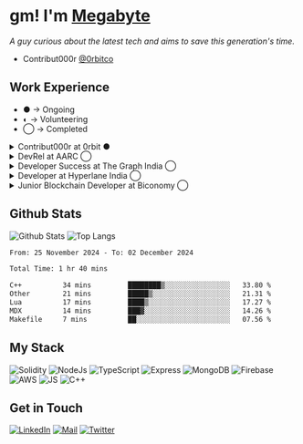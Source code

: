 # gm! I'm [Megabyte](https://megabyte0x.xyz/)

*A guy curious about the latest tech and aims to save this generation's time.*

- Contribut000r [@0rbitco](https://twitter.com/0rbitco)

## Work Experience

- ● -> Ongoing
- ◐ -> Volunteering
- ◯ -> Completed

<details>
<summary> Contribut000r at 0rbit ● </summary>

---

- Designing the core architecture of the protocol.
- Building the Dev Docs, Tutorials and dev focused campaigns. 
- Managing a team of 4 from building social media post to test applications to blog writings.

</details>

<details>
<summary> DevRel at AARC ◯ </summary>

---

- Building documentation for the SDK.
- Working with the Dev Team to improve the DevX.
- Creating example repos as code snippets for the devs.

</details>

<details>
<summary>Developer Success at The Graph India ◯ </summary>

---

- Growing The Graph Protocol Ecosystem in INDIA by organizing workshops and various programs to nourish the community of Graph Protocol in INDIA.
- Delivering Technical Workshops to Graph Advocates around Graph Protocol.
- Creating Content Around The Graph Protocol.

</details>

<details>
<summary>Developer at Hyperlane India ◯</summary>

---

- Deployed Hyperlane on more than 6 chains.
- Gave workshops and mentored hackers.
- Reviewed and Tested the Documentation.

</details>

<details>
<summary>Junior Blockchain Developer at Biconomy ◯ </summary>

---

- Integration of new chains within the Biconomy’s mexa-sdk.
- Integration of new products within the Biconomy's AA SDK.
- Improving the documentation.
  
</details>


## Github Stats

![Github Stats](https://github-readme-stats.vercel.app/api?username=megabyte0x&show_icons=true&theme=dark&hide_border=true&bg_color=0D1117)
![Top Langs](https://github-readme-stats.vercel.app/api/top-langs/?username=megabyte0x&layout=compact&theme=dark)

<!--START_SECTION:waka-->

```txt
From: 25 November 2024 - To: 02 December 2024

Total Time: 1 hr 40 mins

C++          34 mins         ████████▒░░░░░░░░░░░░░░░░   33.80 %
Other        21 mins         █████▒░░░░░░░░░░░░░░░░░░░   21.31 %
Lua          17 mins         ████▒░░░░░░░░░░░░░░░░░░░░   17.27 %
MDX          14 mins         ███▓░░░░░░░░░░░░░░░░░░░░░   14.26 %
Makefile     7 mins          ██░░░░░░░░░░░░░░░░░░░░░░░   07.56 %
```

<!--END_SECTION:waka-->

## My Stack

![Solidity](https://img.shields.io/badge/solidity-grey?style=for-the-badge&logo=solidity&logoColor=Green)
![NodeJs](https://img.shields.io/badge/NODE_JS-grey?style=for-the-badge&logo=nodedotjs&logoColor=Green)
![TypeScript](https://img.shields.io/badge/TS-grey?style=for-the-badge&logo=typescript&logoColor=Green)
![Express](https://img.shields.io/badge/EXPRESS-grey?style=for-the-badge&logo=EXPRESS&logoColor=Green)
![MongoDB](https://img.shields.io/badge/MONGODB-grey?style=for-the-badge&logo=MONGODB&logoColor=Green)
![Firebase](https://img.shields.io/badge/EXPRESS-grey?style=for-the-badge&logo=EXPRESS&logoColor=Green)
![AWS](https://img.shields.io/badge/AWS-grey?style=for-the-badge&logo=amazonaws&logoColor=Yellow)
![JS](https://img.shields.io/badge/JS-grey?style=for-the-badge&logo=javascript&logoColor=Green)
![C++](https://img.shields.io/badge/C++-grey?style=for-the-badge&logo=cplusplus&logoColor=Green)

## Get in Touch

[![LinkedIn](https://img.shields.io/badge/LinkedIn-26A5E4?style=for-the-badge&logo=LinkedIn&logoColor=white)](https://www.linkedin.com/in/megabyte0x/)
[![Mail](https://img.shields.io/badge/Email-D14836?style=for-the-badge&logo=gmail&logoColor=white)](mailto:contact@megabyte0x.xyz)
[![Twitter](https://img.shields.io/badge/Twitter-1DA1F2?style=for-the-badge&logo=twitter&logoColor=white)](https://x.com/megabyte0x)
